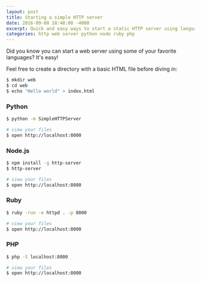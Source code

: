 ```yaml
---
layout: post
title: Starting a simple HTTP server
date: 2016-09-08 18:48:00 -4000
excerpt: Quick and easy ways to start a static HTTP server using languages like Python, Node.js, Ruby, and PHP.
categories: http web server python node ruby php
---
```


Did you know you can start a web server using some of your favorite languages? It's easy!

Feel free to create a directory with a basic HTML file before diving in:

```sh
$ mkdir web
$ cd web
$ echo "Hello world" > index.html
```

### Python

```sh
$ python -m SimpleHTTPServer

# view your files
$ open http://localhost:8000
```

### Node.js

```sh
$ npm install -g http-server
$ http-server

# view your files
$ open http://localhost:8080
```

### Ruby

```sh
$ ruby -run -e httpd . -p 8000

# view your files
$ open http://localhost:8000
```

### PHP

```sh
$ php -S localhost:8000

# view your files
$ open http://localhost:8000
```
